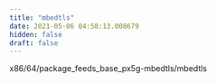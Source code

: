 ```yaml
---
title: "mbedtls"
date: 2021-05-06 04:58:13.008679
hidden: false
draft: false
---
```


x86/64/package_feeds_base_px5g-mbedtls/mbedtls

